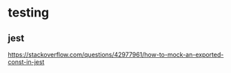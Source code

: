 # testing

## jest

https://stackoverflow.com/questions/42977961/how-to-mock-an-exported-const-in-jest 


